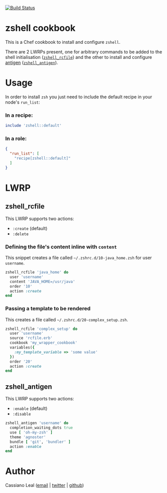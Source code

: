 [![Build Status](https://travis-ci.org/cassianoleal/cookbook-zshell.png)](https://travis-ci.org/cassianoleal/cookbook-zshell)

# zshell cookbook

This is a Chef cookbook to install and configure `zshell`.

There are 2 LWRPs present, one for arbitrary commands to be added to the shell initialisation ([`zshell_rcfile`](#zshell_rcfile)) and the other to install and configure [antigen](https://github.com/zshell-users/antigen) ([`zshell_antigen`](#zshell_antigen)).

# Usage

In order to install `zsh` you just need to include the default recipe in your node's `run_list`:

### In a recipe:

```ruby
include 'zshell::default'
```

### In a role:

```json
{
  "run_list": [
    "recipe[zshell::default]"
  ]
}
```

# LWRP

## <a id="zshell_rcfile"></a>zshell_rcfile

This LWRP supports two actions:
* `:create` (default)
* `:delete`

### Defining the file's content inline with `content`

This snippet creates a file called `~/.zshrc.d/10-java_home.zsh` for user `username`.

```ruby
zshell_rcfile 'java_home' do
  user 'username'
  content 'JAVA_HOME=/usr/java'
  order '10'
  action :create
end
```

### Passing a template to be rendered

This creates a file called `~/.zshrc.d/20-complex_setup.zsh`.

```ruby
zshell_rcfile 'complex_setup' do
  user 'username'
  source 'rcfile.erb'
  cookbook 'my_wrapper_cookbook'
  variables({
    :my_template_variable => 'some value'
  })
  order '20'
  action :create
end
```

## <a id="zshell_antigen"></a>zshell_antigen

This LWRP supports two actions:
* `:enable` (default)
* `:disable`

```ruby
zshell_antigen 'username' do
  completion_waiting_dots true
  use [ 'oh-my-zsh' ]
  theme 'agnoster'
  bundle [ 'git', 'bundler' ]
  action :enable
end
```

# Author

Cassiano Leal ([email](<mailto:cassianoleal@gmail.com>) | [twitter](http://twitter.com/cassianoleal) | [github](https://github.com/cassianoleal))
